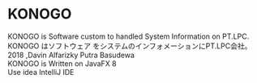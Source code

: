 # KONOGO
KONOGO is Software custom to handled System Information on PT.LPC.  
KONOGO はソフトウェア をシステムのインフォメーションにPT.LPC会社。  
2018 ,Davin Alfarizky Putra Basudewa  
KONOGO is Written on JavaFX 8  
Use idea IntelliJ IDE  
